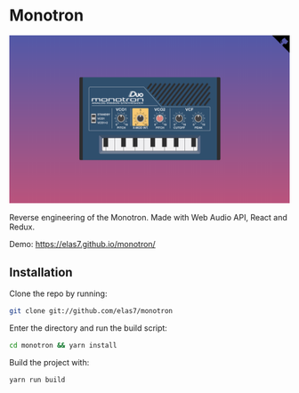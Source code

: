 Monotron
========

![Monotron](/img/screenshot.png?raw=true "Monotron")

Reverse engineering of the Monotron. Made with Web Audio API, React and Redux.

Demo: https://elas7.github.io/monotron/

Installation
------------

Clone the repo by running:

```bash
git clone git://github.com/elas7/monotron
```

Enter the directory and run the build script:
```bash
cd monotron && yarn install
```

Build the project with:
```bash
yarn run build
```
